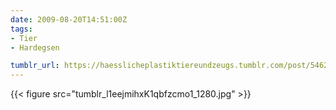 ```yaml
---
date: 2009-08-20T14:51:00Z
tags:
- Tier
- Hardegsen

tumblr_url: https://haesslicheplastiktiereundzeugs.tumblr.com/post/546284068
---
```

{{< figure src="tumblr_l1eejmihxK1qbfzcmo1_1280.jpg" >}}
